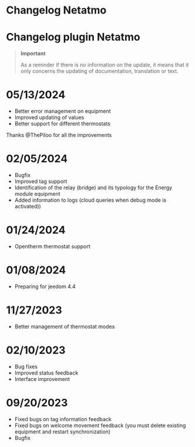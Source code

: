 # Changelog Netatmo

# Changelog plugin Netatmo

>**Important**
>
>As a reminder if there is no information on the update, it means that it only concerns the updating of documentation, translation or text.

# 05/13/2024

- Better error management on equipment
- Improved updating of values
- Better support for different thermostats

Thanks @ThePiloo for all the improvements

# 02/05/2024

- Bugfix
- Improved tag support
- Identification of the relay (bridge) and its typology for the Energy module equipment
- Added information to logs (cloud queries when debug mode is activated))

# 01/24/2024

- Opentherm thermostat support

# 01/08/2024

- Preparing for jeedom 4.4

# 11/27/2023

- Better management of thermostat modes

# 02/10/2023

- Bug fixes
- Improved status feedback
- Interface improvement

# 09/20/2023

- Fixed bugs on tag information feedback
- Fixed bugs on welcome movement feedback (you must delete existing equipment and restart synchronization)
- Bugfix
